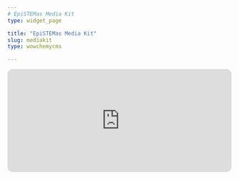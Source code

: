 ```yaml
---
# EpiSTEMas Media Kit
type: widget_page

title: "EpiSTEMas Media Kit"
slug: mediakit
type: wowchemycms

---
```


<iframe style="border-radius:12px" src="https://open.spotify.com/embed/episode/4LzPnwqhDr8jTem1zavwdi?utm_source=generator&theme=0" width="100%" height="232" frameBorder="0" allowfullscreen="" allow="autoplay; clipboard-write; encrypted-media; fullscreen; picture-in-picture"></iframe>